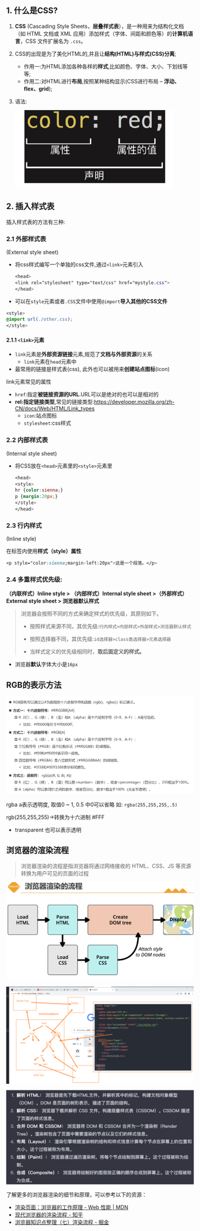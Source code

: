 ## 1. 什么是CSS?

1. **CSS** (Cascading Style Sheets，**层叠样式表**），是一种用来为结构化文档（如 HTML 文档或 XML 应用）添加样式（字体、间距和颜色等）的**计算机语言**，CSS 文件扩展名为 `.css`。

2. CSS的出现是为了美化HTML的,并且让**结构(HTML)与样式(CSS)分离**;

   - 作用一:为HTML添加各种各样的**样式**,比如颜色、字体、大小、下划线等等;
   - 作用二:对HTML进行**布局**,按照某种结构显示(CSS进行布局 – **浮动、flex、grid**);

3. 语法:

   ![image-20231207141546995](./assets/image-20231207141546995-1701929758358-1.png)
##  2. 插入样式表

插入样式表的方法有三种:

### 2.1 外部样式表

(External style sheet)

- 将css样式编写一个单独的css文件,通过`<link>`元素引入

  ```css
  <head>
  <link rel="stylesheet" type="text/css" href="mystyle.css">
  </head>
  ```
- 可以在`style`元素或者`.CSS`文件中使用`@import`**导入其他的CSS文件**
```css
<style>
@import url(./other.css);
</style>
```
#### 2.1.1 `<link>`元素

- `link`元素是**外部资源链接**元素,规范了**文档与外部资源**的关系
  - `link`元素在`head`元素中
- 最常用的链接是样式表(css), 此外也可以被用来**创建站点图标**(icon)

link元素常见的属性

- `href`:指定**被链接资源的URL**.URL可以是绝对的也可以是相对的
- **rel:指定链接类型**,常见的链接类型:https://developer.mozilla.org/zh-CN/docs/Web/HTML/Link_types
  - `icon`:站点图标
  - `stylesheet`:css样式

### 2.2 内部样式表

(Internal style sheet)

- 将CSS放在`<head>`元素里的`<style>`元素里

   ```css
   <head>
   <style>
   hr {color:sienna;}
   p {margin:20px;}
   </style>
   </head>
   ```

### 2.3 行内样式

(Inline style)

在标签内使用**样式（style）属性**

```CSS
<p style="color:sienna;margin-left:20px">这是一个段落。</p>
```



### 2.4 多重样式优先级:

**（内联样式）Inline style > （内部样式）Internal style sheet >（外部样式）External style sheet  > 浏览器默认样式**

> 浏览器会按照不同的方式来确定样式的优先级，其原则如下。
>
> - 按照样式来源不同，其优先级:`行内样式>内部样式>外部样式>浏览器默认样式`
>
> - 按照选择器不同，其优先级:`id选择器>class类选择器>元素选择器`
> - 当样式定义的优先级相同时，**取后面定义的样式。**

- 浏览器**默认**字体大小是`16px`

## RGB的表示方法

![image-20231211142318228](./assets/image-20231211142318228.png)

rgba a表示透明度, 取值0 ~ 1, 0.5 中0可以省略 如: `rgba(255,255,255,.5)`

rgb(255,255,255)->转换为十六进制 #FFF

- transparent 也可以表示透明

## 浏览器的渲染流程

> 浏览器渲染的流程是指浏览器将通过网络接收的 HTML、CSS、JS 等资源转换为用户可见的页面的过程

![image-20231211155859823](./assets/image-20231211155859823.png)

![浏览器的渲染流程](./assets/浏览器的渲染流程.png)

![image-20231213100655524](./assets/image-20231213100655524.png)



了解更多的浏览器渲染的细节和原理，可以参考以下的资源：

- [渲染页面：浏览器的工作原理 - Web 性能 | MDN](https://developer.mozilla.org/zh-CN/docs/Web/Performance/How_browsers_work)
- [现代浏览器的渲染流程 - 知乎](https://bing.com/search?q=浏览器渲染的流程)
- [浏览器知识点整理（七）渲染流程 - 掘金](https://juejin.cn/post/6975838644402094111)